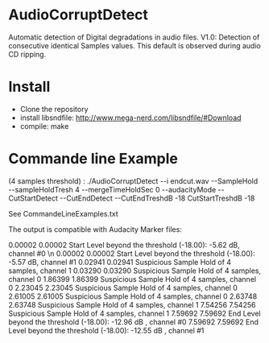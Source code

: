 # AudioCorruptDetect
Automatic detection of Digital degradations in audio files.
V1.0: Detection of consecutive identical Samples values.
This default is observed during audio CD ripping.

# Install
- Clone the repository
- install libsndfile: http://www.mega-nerd.com/libsndfile/#Download
- compile: make


# Commande line Example
(4 samples threshold) : 
./AudioCorruptDetect --i endcut.wav --SampleHold --sampleHoldTresh 4 --mergeTimeHoldSec 0 --audacityMode --CutStartDetect --CutEndDetect --CutEndTreshdB -18 CutStartTreshdB -18

See CommandeLineExamples.txt

The output is compatible with Audacity Marker files:

0.00002	0.00002	Start Level beyond the threshold (-18.00): -5.62 dB, channel #0 \n
0.00002	0.00002	Start Level beyond the threshold (-18.00): -5.57 dB, channel #1 
0.02941	0.02941	Suspicious Sample Hold of  4 samples, channel 1 
0.03290	0.03290	Suspicious Sample Hold of  4 samples, channel 0 
1.86399	1.86399	Suspicious Sample Hold of  4 samples, channel 0 
2.23045	2.23045	Suspicious Sample Hold of  4 samples, channel 0 
2.61005	2.61005	Suspicious Sample Hold of  4 samples, channel 0 
2.63748	2.63748	Suspicious Sample Hold of  4 samples, channel 1 
7.54256	7.54256	Suspicious Sample Hold of  4 samples, channel 1 
7.59692	7.59692	End Level beyond the threshold (-18.00): -12.96 dB , channel #0 
7.59692	7.59692	End Level beyond the threshold (-18.00): -12.55 dB , channel #1 
